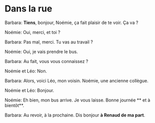 # Dans la rue

Barbara: **Tiens**, bonjour, Noémie, ça fait plaisir de te voir. Ça va ?

Noémie: Oui, merci, et toi ?

Barbara: Pas mal, merci. Tu vas au travail ?

Noémie: Oui, je vais prendre le bus.

Barbara: Au fait, vous vous connaissez ?

Noémie et Léo: Non.

Barbara: Alors, voici Léo, mon voisin. Noémie, une ancienne collègue.

Noémie et Léo: Bonjour.

Noémie: Eh bien, mon bus arrive. Je vous laisse. Bonne journée ** et à bientôt**.

Barbara: Au revoir, à la prochaine. Dis bonjour **à Renaud de ma part**.
